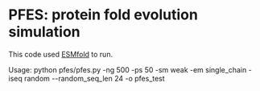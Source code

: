 # PFES: protein fold evolution simulation

This code used [ESMfold](https://github.com/facebookresearch/esm) to run. 

Usage:
python pfes/pfes.py  -ng 500 -ps 50 -sm weak -em single_chain  -iseq random --random_seq_len 24 -o pfes_test
